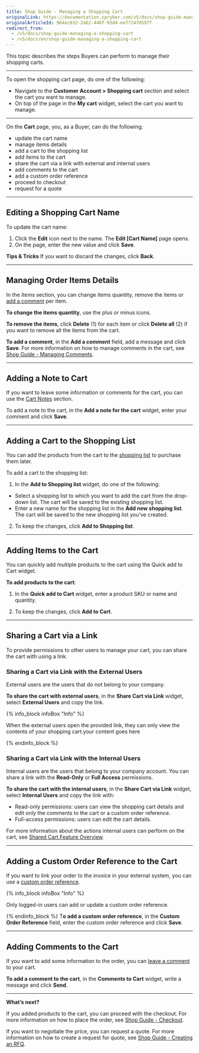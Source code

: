```yaml
---
title: Shop Guide - Managing a Shopping Cart
originalLink: https://documentation.spryker.com/v5/docs/shop-guide-managing-a-shopping-cart
originalArticleId: 964ec032-2a62-446f-93d4-ee77247d597f
redirect_from:
  - /v5/docs/shop-guide-managing-a-shopping-cart
  - /v5/docs/en/shop-guide-managing-a-shopping-cart
---
```


This topic describes the steps Buyers can perform to manage their shopping carts.
***
To open the shopping cart page, do one of the following:

* Navigate to the **Customer Account > Shopping cart** section and select the cart you want to manage.
* On top of the page in the **My cart** widget, select the cart you want to manage.
***
On the **Cart** page, you, as a Buyer, can do the following:

* update the cart name
* manage items details
* add a cart to the shopping list
* add items to the cart
* share the cart via a link with external and internal users
* add comments to the cart
* add a custom order reference
* proceed to checkout
* request for a quote

***
## Editing a Shopping Cart Name

To update the cart name:

1. Click the **Edit** icon next to the name. The **Edit [Cart Name]** page opens.
2. On the page, enter the new value and click **Save**.

**Tips & Tricks**
If you want to discard the changes, click **Back**.
***
## Managing Order Items Details
In the *Items* section, you can change items quantity, remove the items or [add a comment](/docs/scos/user/features/{{page.version}}/comments-feature-overview.html) per item.

**To change the items quantity**, use the plus or minus icons.

**To remove the items**, click **Delete** (1) for each item or click **Delete all** (2) if you want to remove all the items from the cart.

**To add a comment**, in the **Add a comment** field, add a message and click **Save**. For more information on how to manage comments in the cart, see [Shop Guide - Managing Comments](/docs/scos/user/user-guides/202005.0/shop-user-guide/shop-guide-comments/shop-guide-managing-comments.html#shop-guide---managing-comments).
***
## Adding a Note to Cart
If you want to leave some information or comments for the cart, you can use the [Cart Notes](/docs/scos/user/features/{{page.version}}/cart-feature-overview/cart-notes-overview.html) section.

To add a note to the cart, in the **Add a note for the cart** widget, enter your comment and click **Save**.
***

## Adding a Cart to the Shopping List
You can add the products from the cart to the [shopping list](/docs/scos/user/features/{{page.version}}/shopping-lists-feature-overview/multiple-and-shared-shopping-lists/multiple-and-shared-shopping-lists-overview.html) to purchase them later.

To add a cart to the shopping list:

1. In the **Add to Shopping list** widget, do one of the following:
* Select a shopping list to which you want to add the cart from the drop-down list. The cart will be saved to the existing shopping list.
* Enter a new name for the shopping list in the **Add new shopping list**. The cart will be saved to the new shopping list you’ve created.

2. To keep the changes, click **Add to Shopping list**.
***
## Adding Items to the Cart
You can quickly add multiple products to the cart using the Quick add to Cart widget.

**To add products to the cart**:

1. In the **Quick add to Cart** widget, enter a product SKU or name and quantity.

2. To keep the changes, click **Add to Cart**.
***

## Sharing a Cart via a Link
To provide permissions to other users to manage your cart, you can share the cart with using a link.


### Sharing a Cart via Link with the External Users
External users are the users that do not belong to your company. 

**To share the cart with external users**, in the **Share Cart via Link** widget, select **External Users** and copy the link.

{% info_block infoBox "Info" %}

When the external users open the provided link, they can only view the contents of your shopping cart.your content goes here

{% endinfo_block %}

### Sharing a Cart via Link with the Internal Users
Internal users are the users that belong to your company account. You can share a link with the **Read-Only** or **Full Access** permissions. 

**To share the cart with the internal users**, in the **Share Cart via Link** widget, select **Internal Users** and copy the link with:

* Read-only permissions: users can view the shopping cart details and edit only the comments to the cart or a custom order reference.
* Full-access permissions: users can edit the cart details. 

For more information about the actions internal users can perform on the cart, see [Shared Cart Feature Overview](/docs/scos/user/features/{{page.version}}/shared-carts-feature-overview.html#shared-cart-feature-overview).
***

## Adding a Custom Order Reference to the Cart
If you want to link your order to the invoice in your external system, you can use a [custom order reference](/docs/scos/user/features/{{page.version}}/order-management/custom-order-reference/custom-order-reference-feature-overview.html).

{% info_block infoBox "Info" %}

Only logged-in users can add or update a custom order reference.

{% endinfo_block %}
T**o add a custom order reference**, in the **Custom Order Reference** field, enter the custom order reference and click **Save**. 
***

## Adding Comments to the Cart
If you want to add some information to the order, you can [leave a comment](/docs/scos/user/features/{{page.version}}/comments-feature-overview.html) to your cart.

**To add a comment to the cart**, in the **Comments to Cart** widget, write a message and click **Send**.
***
**What’s next?**

If you added products to the cart, you can proceed with the checkout. For more information on how to place the order, see [Shop Guide - Checkout](/docs/scos/user/user-guides/202005.0/shop-user-guide/shop-guide-checkout/shop-guide-checkout.html).

If you want to negotiate the price, you can request a quote. For more information on how to create a request for quote, see [Shop Guide - Creating an RFQ](/docs/scos/user/user-guides/202005.0/shop-user-guide/shop-guide-customer-account/shop-guide-quote-requests/shop-guide-creating-a-request-for-quote.html).


